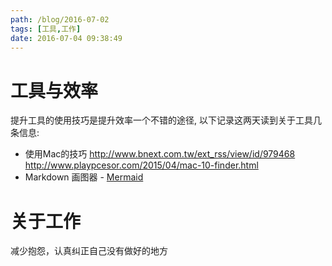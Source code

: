 ```yaml
---
path: /blog/2016-07-02
tags: [工具,工作]
date: 2016-07-04 09:38:49
---
```



工具与效率
=======
提升工具的使用技巧是提升效率一个不错的途径, 以下记录这两天读到关于工具几条信息:
- 使用Mac的技巧
  http://www.bnext.com.tw/ext_rss/view/id/979468
  http://www.playpcesor.com/2015/04/mac-10-finder.html
- Markdown 画图器 - [Mermaid](http://knsv.github.io/mermaid/)

关于工作
======
减少抱怨，认真纠正自己没有做好的地方
